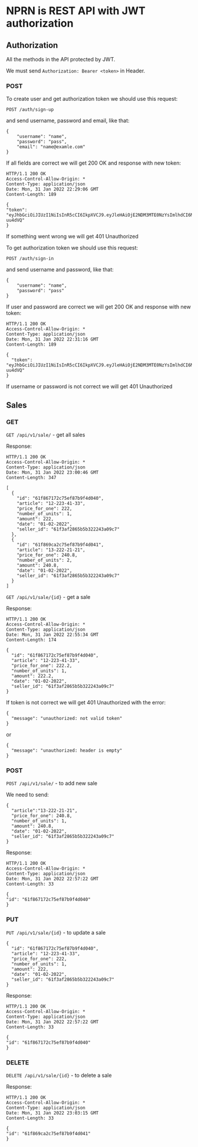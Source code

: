 # NPRN is REST API with JWT authorization

## Authorization

All the methods in the API protected by JWT.

We must send `Authorization: Bearer <token>` in Header.

### POST

To create user and get authorization token we should use this request:

`POST /auth/sign-up`

and send username, password and email, like that:

```
{
    "username": "name",
    "password": "pass",
    "email": "name@examle.com"
}
```

If all fields are correct we will get 200 OK and response with new token:

```
HTTP/1.1 200 OK
Access-Control-Allow-Origin: *
Content-Type: application/json
Date: Mon, 31 Jan 2022 22:29:06 GMT
Content-Length: 189

{
"token": "eyJhbGciOiJIUzI1NiIsInR5cCI6IkpXVCJ9.eyJleHAiOjE2NDM3MTE0NzYsImlhdCI6MTY0MzY2ODI3NiwidXNlcl9pZCI6IjYxZjNhZjI4NjViNWIzMjIyNDNhMDljNyJ9.ysaHAki74J0dQuTScU2YjChfXibXstkju3VQ-uu4dVQ"
}
```

If something went wrong we will get 401 Unauthorized


To get authorization token we should use this request:


`POST /auth/sign-in`

and send username and password, like that:

```
{
    "username": "name",
    "password": "pass"
}
```

If user and password are correct we will get 200 OK and response with new token:

```
HTTP/1.1 200 OK
Access-Control-Allow-Origin: *
Content-Type: application/json
Date: Mon, 31 Jan 2022 22:31:16 GMT
Content-Length: 189

{
  "token": "eyJhbGciOiJIUzI1NiIsInR5cCI6IkpXVCJ9.eyJleHAiOjE2NDM3MTE0NzYsImlhdCI6MTY0MzY2ODI3NiwidXNlcl9pZCI6IjYxZjNhZjI4NjViNWIzMjIyNDNhMDljNyJ9.ysaHAki74J0dQuTScU2YjChfXibXstkju3VQ-uu4dVQ"
}
```

If username or password is not correct we will get 401 Unauthorized


## Sales

### GET

`GET /api/v1/sale/` - get all sales

Response:

```
HTTP/1.1 200 OK
Access-Control-Allow-Origin: *
Content-Type: application/json
Date: Mon, 31 Jan 2022 23:00:46 GMT
Content-Length: 347

[
  {
    "id": "61f867172c75ef87b9f4d040",
    "article": "12-223-41-33",
    "price_for_one": 222,
    "number_of_units": 1,
    "amount": 222,
    "date": "01-02-2022",
    "seller_id": "61f3af2865b5b322243a09c7"
  },
  {
    "id": "61f869ca2c75ef87b9f4d041",
    "article": "13-222-21-21",
    "price_for_one": 240.8,
    "number_of_units": 2,
    "amount": 240.8,
    "date": "01-02-2022",
    "seller_id": "61f3af2865b5b322243a09c7"
  }
]
```

`GET /api/v1/sale/{id}` - get a sale

Response:

```
HTTP/1.1 200 OK
Access-Control-Allow-Origin: *
Content-Type: application/json
Date: Mon, 31 Jan 2022 22:55:34 GMT
Content-Length: 174

{
  "id": "61f867172c75ef87b9f4d040",
  "article": "12-223-41-33",
  "price_for_one": 222.2,
  "number_of_units": 1,
  "amount": 222.2,
  "date": "01-02-2022",
  "seller_id": "61f3af2865b5b322243a09c7"
}
```

If token is not correct we will get 401 Unauthorized with the error:

```
{
  "message": "unauthorized: not valid token"
}
```

or

```
{
  "message": "unauthorized: header is empty"
}
```

### POST

`POST /api/v1/sale/` - to add new sale

We need to send:

```
{
  "article":"13-222-21-21",
  "price_for_one": 240.8,
  "number_of_units": 1,
  "amount": 240.8,
  "date": "01-02-2022",
  "seller_id": "61f3af2865b5b322243a09c7"
}
```
Response:

```
HTTP/1.1 200 OK
Access-Control-Allow-Origin: *
Content-Type: application/json
Date: Mon, 31 Jan 2022 22:57:22 GMT
Content-Length: 33

{
"id": "61f867172c75ef87b9f4d040"
}
```

### PUT

`PUT /api/v1/sale/{id}` - to update a sale

```
{
  "id": "61f867172c75ef87b9f4d040",
  "article": "12-223-41-33",
  "price_for_one": 222,
  "number_of_units": 1,
  "amount": 222,
  "date": "01-02-2022",
  "seller_id": "61f3af2865b5b322243a09c7"
}
```

Response:

```
HTTP/1.1 200 OK
Access-Control-Allow-Origin: *
Content-Type: application/json
Date: Mon, 31 Jan 2022 22:57:22 GMT
Content-Length: 33

{
"id": "61f867172c75ef87b9f4d040"
}
```

### DELETE

`DELETE /api/v1/sale/{id}` - to delete a sale

Response:
```
HTTP/1.1 200 OK
Access-Control-Allow-Origin: *
Content-Type: application/json
Date: Mon, 31 Jan 2022 23:03:15 GMT
Content-Length: 33

{
"id": "61f869ca2c75ef87b9f4d041"
}
```